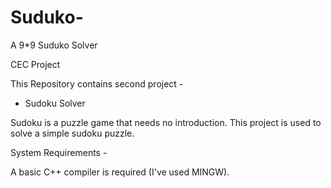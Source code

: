 # Suduko-
A 9*9 Suduko Solver

CEC Project

This Repository contains second project -

- Sudoku Solver

Sudoku is a puzzle game that needs no introduction. This project is used to solve a simple sudoku puzzle.


System Requirements -

A basic C++ compiler is required (I've used MINGW).
